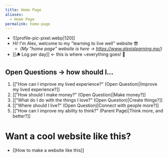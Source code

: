 ```yaml
---
title: Home Page
aliases:
  - Home Page
permalink: home-page
---
```

-  ![[profile-pic-pixel.webp|120]]
- Hi! I'm Alex, welcome to my "learning to live well" website 😎
	- *(My "home page" website is here → https://www.alexislearning.me/)*
- [[🪵 Log per day]] ← <span class="text-red">this is where ~everything goes!</span> 🚨
## Open Questions → how should I...
1. [["How can I improve my lived experience?" (Open Question)|Improve my lived experience?]] 
2. [["How should I make money?" (Open Question)|Make money?]]
3. [["What do I do with the things I love?" (Open Question)|Create things?]]
4. [["Where should I live?" (Open Question)|Connect with people more?]]
5. [["How can I improve my ability to think?" (Parent Page)|Think more, and better?]]
# Want a cool website like this?
- [[How to make a website like this]]
